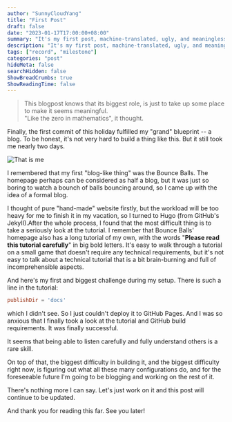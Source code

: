 ```yaml
---
author: "SunnyCloudYang"
title: "First Post"
draft: false
date: "2023-01-17T17:00:00+08:00"
summary: "It's my first post, machine-translated, ugly, and meaningless."
description: "It's my first post, machine-translated, ugly, and meaningless."
tags: ["record", "milestone"]
categories: "post"
hideMeta: false
searchHidden: false
ShowBreadCrumbs: true
ShowReadingTime: false
---
```


>This blogpost knows that its biggest role, is just to take up some  place to make it seems meaningful.<br>"Like the zero in mathematics", it thought.

Finally, the first commit of this holiday fulfilled my "grand" blueprint -- a blog. To be honest, it's not very hard to build a thing like this. But it still took me nearly two days.

![That is me](/images/meme1.jpg)

I remembered that my first "blog-like thing" was the Bounce Balls. The homepage perhaps can be considered as half a blog, but it was just so boring to watch a bounch of balls bouncing around, so I came up with the idea of a formal blog.

I thought of pure "hand-made" website firstly, but the workload will be too heavy for me to finish it in my vacation, so I turned to Hugo (from GitHub's JekyII).After the whole process, I found that the most difficult thing is to take a seriously look at the tutorial. I remember that Bounce Balls' homepage also has a long tutorial of my own, with the words "**Please read this tutorial carefully**" in big bold letters. It's easy to walk through a tutorial on a small game that doesn't require any technical requirements, but it's not easy to talk about a technical tutorial that is a bit brain-burning and full of incomprehensible aspects.

And here's my first and biggest challenge during my setup. There is such a line in the tutorial: 

```toml
publishDir = 'docs'
```

 which I didn't see. So I just couldn't deploy it to GitHub Pages. And I was so anxious that I finally took a look at the tutorial and GitHub build requirements. It was finally successful.

It seems that being able to listen carefully and fully understand others is a rare skill.

On top of that, the biggest difficulty in building it, and the biggest difficulty right now, is figuring out what all these many configurations do, and for the foreseeable future I'm going to be blogging and working on the rest of it.

There's nothing more I can say. Let's just work on it and this post will continue to be updated.

And thank you for reading this far. See you later!
